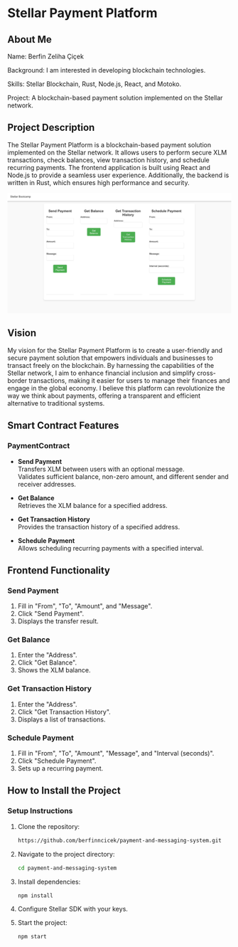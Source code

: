 
# Stellar Payment Platform

## About Me
Name: Berfin Zeliha Çiçek

Background: I am interested in developing blockchain technologies.

Skills: Stellar Blockchain, Rust, Node.js, React, and Motoko.

Project: A blockchain-based payment solution implemented on the Stellar network.

## Project Description

The Stellar Payment Platform is a blockchain-based payment solution implemented on the Stellar network. It allows users to perform secure XLM transactions, check balances, view transaction history, and schedule recurring payments. The frontend application is built using React and Node.js to provide a seamless user experience. Additionally, the backend is written in Rust, which ensures high performance and security.

![Frontend Screenshot](app_image.jpg) <!-- Update with your image path -->

## Vision
My vision for the Stellar Payment Platform is to create a user-friendly and secure payment solution that empowers individuals and businesses to transact freely on the blockchain. By harnessing the capabilities of the Stellar network, I aim to enhance financial inclusion and simplify cross-border transactions, making it easier for users to manage their finances and engage in the global economy. I believe this platform can revolutionize the way we think about payments, offering a transparent and efficient alternative to traditional systems.

## Smart Contract Features

### PaymentContract

- **Send Payment**  
  Transfers XLM between users with an optional message.  
  Validates sufficient balance, non-zero amount, and different sender and receiver addresses.

- **Get Balance**  
  Retrieves the XLM balance for a specified address.

- **Get Transaction History**  
  Provides the transaction history of a specified address.

- **Schedule Payment**  
  Allows scheduling recurring payments with a specified interval.

## Frontend Functionality

### Send Payment

1. Fill in "From", "To", "Amount", and "Message".
2. Click "Send Payment".
3. Displays the transfer result.

### Get Balance

1. Enter the "Address".
2. Click "Get Balance".
3. Shows the XLM balance.

### Get Transaction History

1. Enter the "Address".
2. Click "Get Transaction History".
3. Displays a list of transactions.

### Schedule Payment

1. Fill in "From", "To", "Amount", "Message", and "Interval (seconds)".
2. Click "Schedule Payment".
3. Sets up a recurring payment.

## How to Install the Project
###  Setup Instructions

1. Clone the repository:
   ```bash
   https://github.com/berfinncicek/payment-and-messaging-system.git

2. Navigate to the project directory:
   ```bash
   cd payment-and-messaging-system

3. Install dependencies:
   ```bash
   npm install

4. Configure Stellar SDK with your keys.

5. Start the project:
   ```bash
   npm start 

